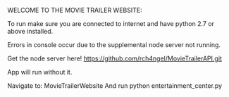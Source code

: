 WELCOME TO THE MOVIE TRAILER WEBSITE:

To run make sure you are connected to internet and have python 2.7 or above installed.

Errors in console occur due to the supplemental node server not running. 

Get the node server here!
            https://github.com/rch4ngel/MovieTrailerAPI.git
    
App will run without it.

Navigate to:
            MovieTrailerWebsite
And run
            python entertainment_center.py
